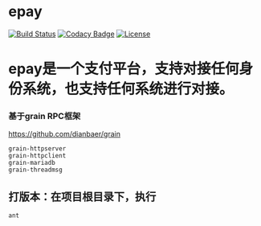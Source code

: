 # epay

[![Build Status](https://travis-ci.org/dianbaer/Pay.svg?branch=master)](https://travis-ci.org/dianbaer/Pay)
[![Codacy Badge](https://api.codacy.com/project/badge/Grade/ee6a61826df447279701b6b9584084a4)](https://www.codacy.com/app/232365732/Pay?utm_source=github.com&amp;utm_medium=referral&amp;utm_content=dianbaer/Pay&amp;utm_campaign=Badge_Grade)
[![License](https://img.shields.io/badge/License-MIT-blue.svg)](LICENSE)

# epay是一个支付平台，支持对接任何身份系统，也支持任何系统进行对接。


### 基于grain RPC框架

https://github.com/dianbaer/grain

	grain-httpserver
	grain-httpclient
	grain-mariadb
	grain-threadmsg




## 打版本：在项目根目录下，执行

	ant



